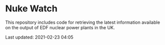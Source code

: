 # Nuke Watch

This repository includes code for retrieving the latest information available on the output of EDF nuclear power plants in the UK.

Last updated: 2021-02-23 04:05